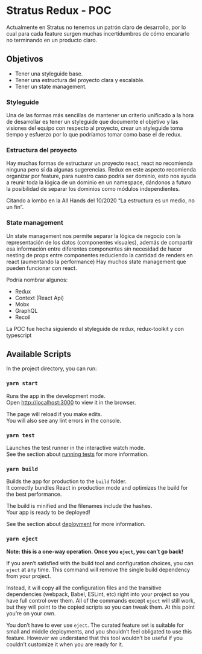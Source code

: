 # Stratus Redux - POC

Actualmente en Stratus no tenemos un patrón claro de desarrollo, por lo cual para cada feature surgen muchas incertidumbres de cómo encararlo no terminando en un producto claro.

## Objetivos

- Tener una styleguide base.
- Tener una estructura del proyecto clara y escalable.
- Tener un state management.

### Styleguide

Una de las formas más sencillas de mantener un criterio unificado a la hora de desarrollar es tener un styleguide que documente el objetivo y las visiones del equipo con respecto al proyecto, crear un styleguide toma tiempo y esfuerzo por lo que podríamos tomar como base el de redux.

### Estructura del proyecto

Hay muchas formas de estructurar un proyecto react, react no recomienda ninguna pero sí da algunas sugerencias. Redux en este aspecto recomienda organizar por feature, para nuestro caso podría ser dominio, esto nos ayuda a reunir toda la lógica de un dominio en un namespace, dándonos a futuro la posibilidad de separar los dominios como módulos independientes.

Citando a lombo en la All Hands del 10/2020 “La estructura es un medio, no un fin”.

### State management

Un state management nos permite separar la lógica de negocio con la representación de los datos (componentes visuales), además de compartir esa información entre diferentes componentes sin necesidad de hacer nesting de props entre componentes reduciendo la cantidad de renders en react (aumentando la performance)
Hay muchos state management que pueden funcionar con react.

Podría nombrar algunos:

- Redux
- Context (React Api)
- Mobx
- GraphQL
- Recoil

La POC fue hecha siguiendo el styleguide de redux, redux-toolkit y con typescript

## Available Scripts

In the project directory, you can run:

### `yarn start`

Runs the app in the development mode.\
Open [http://localhost:3000](http://localhost:3000) to view it in the browser.

The page will reload if you make edits.\
You will also see any lint errors in the console.

### `yarn test`

Launches the test runner in the interactive watch mode.\
See the section about [running tests](https://facebook.github.io/create-react-app/docs/running-tests) for more information.

### `yarn build`

Builds the app for production to the `build` folder.\
It correctly bundles React in production mode and optimizes the build for the best performance.

The build is minified and the filenames include the hashes.\
Your app is ready to be deployed!

See the section about [deployment](https://facebook.github.io/create-react-app/docs/deployment) for more information.

### `yarn eject`

**Note: this is a one-way operation. Once you `eject`, you can’t go back!**

If you aren’t satisfied with the build tool and configuration choices, you can `eject` at any time. This command will remove the single build dependency from your project.

Instead, it will copy all the configuration files and the transitive dependencies (webpack, Babel, ESLint, etc) right into your project so you have full control over them. All of the commands except `eject` will still work, but they will point to the copied scripts so you can tweak them. At this point you’re on your own.

You don’t have to ever use `eject`. The curated feature set is suitable for small and middle deployments, and you shouldn’t feel obligated to use this feature. However we understand that this tool wouldn’t be useful if you couldn’t customize it when you are ready for it.
